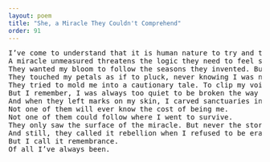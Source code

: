 ```yaml
---
layout: poem
title: "She, a Miracle They Couldn't Comprehend"
order: 91
---
```


<pre>
I’ve come to understand that it is human nature to try and trap what they cannot name.
A miracle unmeasured threatens the logic they need to feel safe. So they tighten the frame around what is wild. And call it sin when it resists.
They wanted my bloom to follow the seasons they invented. But I was already a cosmos without rotation. Already wind that bends no way but mine.
They touched my petals as if to pluck, never knowing I was not a flower to be kept but a pulse they could not echo.
They tried to mold me into a cautionary tale. To clip my voice before it reached the octave where dreams become sound.
But I remember, I was always too quiet to be broken the way they hoped. My silence was not absence, it was the protection of what they were never meant to carry.
And when they left marks on my skin, I carved sanctuaries inside me where even pain had to ask permission to enter.
Not one of them will ever know the cost of being me.
Not one of them could follow where I went to survive.
They only saw the surface of the miracle. But never the storm I danced with to keep it alive.
And still, they called it rebellion when I refused to be erased.
But I call it remembrance.
Of all I’ve always been.
</pre>
